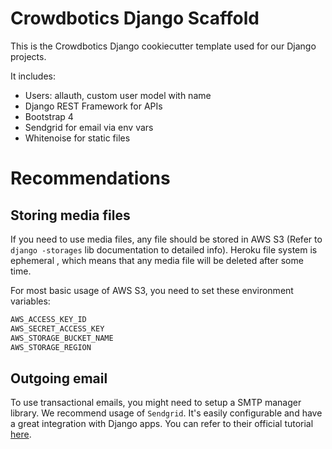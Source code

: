# Crowdbotics Django Scaffold

This is the Crowdbotics Django cookiecutter template used for our Django
projects.

It includes:

* Users: allauth, custom user model with name
* Django REST Framework for APIs
* Bootstrap 4
* Sendgrid for email via env vars
* Whitenoise for static files


# Recommendations

## Storing media files

If you need to use media files, any file should be stored in AWS S3 (Refer to `django
-storages` lib documentation to detailed info). Heroku file system is ephemeral
, which means that any media file will be deleted after some time. 
  
  For most basic usage of AWS S3, you need to set these environment variables:
  
```python
AWS_ACCESS_KEY_ID
AWS_SECRET_ACCESS_KEY
AWS_STORAGE_BUCKET_NAME
AWS_STORAGE_REGION
```

## Outgoing email

To use transactional emails, you might need to setup a SMTP manager library. We
 recommend usage of `Sendgrid`. It's easily configurable and have a great integration
  with Django apps. You can refer to their official tutorial [here](https://sendgrid.com/docs/for-developers/sending-email/django/).
